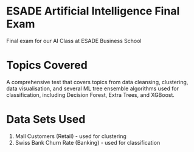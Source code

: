 # ESADE Artificial Intelligence Final Exam
Final exam for our AI Class at ESADE Business School

# Topics Covered
A comprehensive test that covers topics from data cleansing, clustering, data visualisation, and several ML tree ensemble algorithms used for classification, including Decision Forest, Extra Trees, and XGBoost. 

# Data Sets Used
  1. Mall Customers (Retail) - used for clustering
  2. Swiss Bank Churn Rate (Banking) - used for classification

